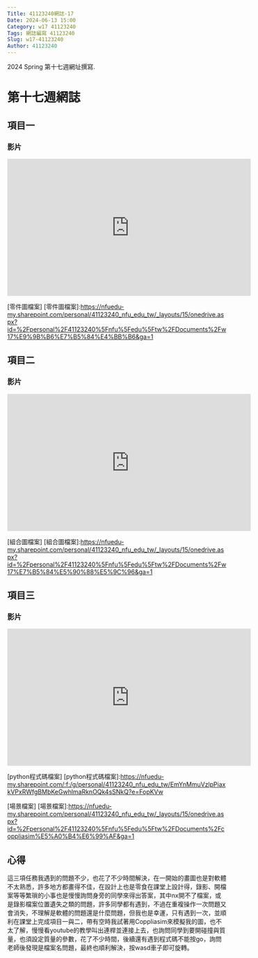 ```yaml
---
Title: 41123240網誌-17
Date: 2024-06-13 15:00
Category: w17 41123240
Tags: 網誌編寫 41123240
Slug: w17-41123240
Author: 41123240
---
```


2024 Spring 第十七週網址撰寫.

<!-- PELICAN_END_SUMMARY -->

# 第十七週網誌

## 項目一

### 影片

<iframe width="560" height="315" src="https://www.youtube.com/embed/gQU3MbBJ_EU?si=Mo36LwB9sDBwzkpm" title="YouTube video player" frameborder="0" allow="accelerometer; autoplay; clipboard-write; encrypted-media; gyroscope; picture-in-picture; web-share" referrerpolicy="strict-origin-when-cross-origin" allowfullscreen></iframe>

[零件圖檔案]
[零件圖檔案]:https://nfuedu-my.sharepoint.com/personal/41123240_nfu_edu_tw/_layouts/15/onedrive.aspx?id=%2Fpersonal%2F41123240%5Fnfu%5Fedu%5Ftw%2FDocuments%2Fw17%E9%9B%B6%E7%B5%84%E4%BB%B6&ga=1

## 項目二

### 影片

<iframe width="560" height="315" src="https://www.youtube.com/embed/t98OFHO6aFE?si=aFg8d9PvZPBjtrAP" title="YouTube video player" frameborder="0" allow="accelerometer; autoplay; clipboard-write; encrypted-media; gyroscope; picture-in-picture; web-share" referrerpolicy="strict-origin-when-cross-origin" allowfullscreen></iframe>

[組合圖檔案]
[組合圖檔案]:https://nfuedu-my.sharepoint.com/personal/41123240_nfu_edu_tw/_layouts/15/onedrive.aspx?id=%2Fpersonal%2F41123240%5Fnfu%5Fedu%5Ftw%2FDocuments%2Fw17%E7%B5%84%E5%90%88%E5%9C%96&ga=1

## 項目三

### 影片

<iframe width="560" height="315" src="https://www.youtube.com/embed/ulY50Gva7Bg?si=R5x5yfDXOzqlIAtN" title="YouTube video player" frameborder="0" allow="accelerometer; autoplay; clipboard-write; encrypted-media; gyroscope; picture-in-picture; web-share" referrerpolicy="strict-origin-when-cross-origin" allowfullscreen></iframe>

[python程式碼檔案]
[python程式碼檔案]:https://nfuedu-my.sharepoint.com/:f:/g/personal/41123240_nfu_edu_tw/EmYnMmuVzlpPiaxkVPxRWfgBMbKeGwhlmaRknOQk4sSNkQ?e=FopKVw

[場景檔案]
[場景檔案]:https://nfuedu-my.sharepoint.com/personal/41123240_nfu_edu_tw/_layouts/15/onedrive.aspx?id=%2Fpersonal%2F41123240%5Fnfu%5Fedu%5Ftw%2FDocuments%2Fcoppliasim%E5%A0%B4%E6%99%AF&ga=1

## 心得
這三項任務我遇到的問題不少，也花了不少時間解決，在一開始的畫圖也是對軟體不太熟悉，許多地方都畫得不佳，在設計上也是零食在課堂上設計得，錄影、開檔案等等繁瑣的小事也是慢慢詢問身旁的同學來得出答案，其中nx開不了檔案，或是錄影檔案位置遺失之類的問題，許多同學都有遇到，不過在重複操作一次問題又會消失，不理解是軟體的問題還是什麼問題，但我也是幸運，只有遇到一次，並順利在課堂上完成項目一與二，帶有空時我試著用Coppliasim來模擬我的圖，也不太了解，慢慢看youtube的教學叫出連桿並連接上去，也詢問同學到要開碰撞與質量，也須設定質量的參數，花了不少時間，後續還有遇到程式碼不能按go，詢問老師後發現是檔案名問題，最終也順利解決，按wasd車子即可旋轉。
